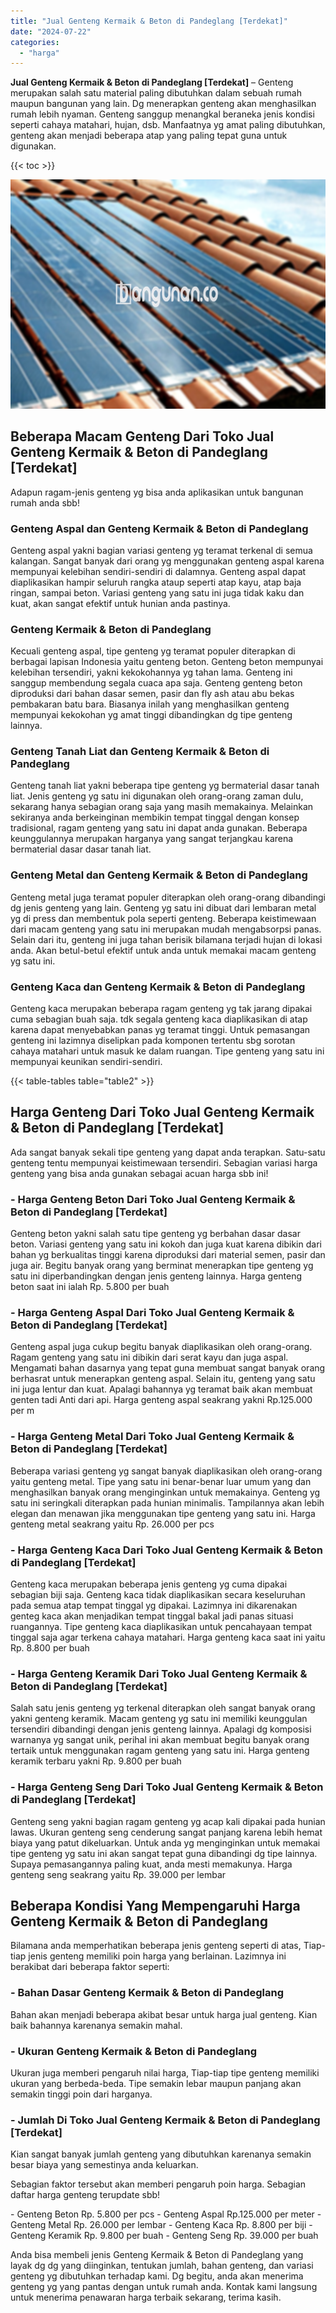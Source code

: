 ```yaml
---
title: "Jual Genteng Kermaik & Beton di Pandeglang [Terdekat]"
date: "2024-07-22"
categories: 
  - "harga"
---
```


**Jual Genteng Kermaik & Beton di Pandeglang \[Terdekat\]** – Genteng merupakan salah satu material paling dibutuhkan dalam sebuah rumah maupun bangunan yang lain. Dg menerapkan genteng akan menghasilkan rumah lebih nyaman. Genteng sanggup menangkal beraneka jenis kondisi seperti cahaya matahari, hujan, dsb. Manfaatnya yg amat paling dibutuhkan, genteng akan menjadi beberapa atap yang paling tepat guna untuk digunakan.

{{< toc >}}

![Jual Genteng Kermaik & Beton di Pandeglang [Terdekat]](/images/genteng-minimalis-murah02.png)

## Beberapa Macam Genteng Dari Toko Jual Genteng Kermaik & Beton di Pandeglang \[Terdekat\]

Adapun ragam-jenis genteng yg bisa anda aplikasikan untuk bangunan rumah anda sbb!

### Genteng Aspal dan Genteng Kermaik & Beton di Pandeglang

Genteng aspal yakni bagian variasi genteng yg teramat terkenal di semua kalangan. Sangat banyak dari orang yg menggunakan genteng aspal karena mempunyai kelebihan sendiri-sendiri di dalamnya. Genteng aspal dapat diaplikasikan hampir seluruh rangka ataup seperti atap kayu, atap baja ringan, sampai beton. Variasi genteng yang satu ini juga tidak kaku dan kuat, akan sangat efektif untuk hunian anda pastinya.

### Genteng Kermaik & Beton di Pandeglang

Kecuali genteng aspal, tipe genteng yg teramat populer diterapkan di berbagai lapisan Indonesia yaitu genteng beton. Genteng beton mempunyai kelebihan tersendiri, yakni kekokohannya yg tahan lama. Genteng ini sanggup membendung segala cuaca apa saja. Genteng genteng beton diproduksi dari bahan dasar semen, pasir dan fly ash atau abu bekas pembakaran batu bara. Biasanya inilah yang menghasilkan genteng mempunyai kekokohan yg amat tinggi dibandingkan dg tipe genteng lainnya.

### Genteng Tanah Liat dan Genteng Kermaik & Beton di Pandeglang

Genteng tanah liat yakni beberapa tipe genteng yg bermaterial dasar tanah liat. Jenis genteng yg satu ini digunakan oleh orang-orang zaman dulu, sekarang hanya sebagian orang saja yang masih memakainya. Melainkan sekiranya anda berkeinginan membikin tempat tinggal dengan konsep tradisional, ragam genteng yang satu ini dapat anda gunakan. Beberapa keunggulannya merupakan harganya yang sangat terjangkau karena bermaterial dasar dasar tanah liat.

### Genteng Metal dan Genteng Kermaik & Beton di Pandeglang

Genteng metal juga teramat populer diterapkan oleh orang-orang dibandingi dg jenis genteng yang lain. Genteng yg satu ini dibuat dari lembaran metal yg di press dan membentuk pola seperti genteng. Beberapa keistimewaan dari macam genteng yang satu ini merupakan mudah mengabsorpsi panas. Selain dari itu, genteng ini juga tahan berisik bilamana terjadi hujan di lokasi anda. Akan betul-betul efektif untuk anda untuk memakai macam genteng yg satu ini.

### Genteng Kaca dan Genteng Kermaik & Beton di Pandeglang

Genteng kaca merupakan beberapa ragam genteng yg tak jarang dipakai cuma sebagian buah saja. tdk segala genteng kaca diaplikasikan di atap karena dapat menyebabkan panas yg teramat tinggi. Untuk pemasangan genteng ini lazimnya diselipkan pada komponen tertentu sbg sorotan cahaya matahari untuk masuk ke dalam ruangan. Tipe genteng yang satu ini mempunyai keunikan sendiri-sendiri.

{{< table-tables table="table2" >}}

## Harga Genteng Dari Toko Jual Genteng Kermaik & Beton di Pandeglang \[Terdekat\]

Ada sangat banyak sekali tipe genteng yang dapat anda terapkan. Satu-satu genteng tentu mempunyai keistimewaan tersendiri. Sebagian variasi harga genteng yang bisa anda gunakan sebagai acuan harga sbb ini!

### \- Harga Genteng Beton Dari Toko Jual Genteng Kermaik & Beton di Pandeglang \[Terdekat\]

Genteng beton yakni salah satu tipe genteng yg berbahan dasar dasar beton. Variasi genteng yang satu ini kokoh dan juga kuat karena dibikin dari bahan yg berkualitas tinggi karena diproduksi dari material semen, pasir dan juga air. Begitu banyak orang yang berminat menerapkan tipe genteng yg satu ini diperbandingkan dengan jenis genteng lainnya. Harga genteng beton saat ini ialah Rp. 5.800 per buah

### \- Harga Genteng Aspal Dari Toko Jual Genteng Kermaik & Beton di Pandeglang \[Terdekat\]

Genteng aspal juga cukup begitu banyak diaplikasikan oleh orang-orang. Ragam genteng yang satu ini dibikin dari serat kayu dan juga aspal. Mengamati bahan dasarnya yang tepat guna membuat sangat banyak orang berhasrat untuk menerapkan genteng aspal. Selain itu, genteng yang satu ini juga lentur dan kuat. Apalagi bahannya yg teramat baik akan membuat genten tadi Anti dari api. Harga genteng aspal seakrang yakni Rp.125.000 per m

### \- Harga Genteng Metal Dari Toko Jual Genteng Kermaik & Beton di Pandeglang \[Terdekat\]

Beberapa variasi genteng yg sangat banyak diaplikasikan oleh orang-orang yaitu genteng metal. Tipe yang satu ini benar-benar luar umum yang dan menghasilkan banyak orang menginginkan untuk memakainya. Genteng yg satu ini seringkali diterapkan pada hunian minimalis. Tampilannya akan lebih elegan dan menawan jika menggunakan tipe genteng yang satu ini. Harga genteng metal seakrang yaitu Rp. 26.000 per pcs

### \- Harga Genteng Kaca Dari Toko Jual Genteng Kermaik & Beton di Pandeglang \[Terdekat\]

Genteng kaca merupakan beberapa jenis genteng yg cuma dipakai sebagian biji saja. Genteng kaca tidak diaplikasikan secara keseluruhan pada semua atap tempat tinggal yg dipakai. Lazimnya ini dikarenakan genteg kaca akan menjadikan tempat tinggal bakal jadi panas situasi ruangannya. Tipe genteng kaca diaplikasikan untuk pencahayaan tempat tinggal saja agar terkena cahaya matahari. Harga genteng kaca saat ini yaitu Rp. 8.800 per buah

### \- Harga Genteng Keramik Dari Toko Jual Genteng Kermaik & Beton di Pandeglang \[Terdekat\]

Salah satu jenis genteng yg terkenal diterapkan oleh sangat banyak orang yakni genteng keramik. Macam genteng yg satu ini memiliki keunggulan tersendiri dibandingi dengan jenis genteng lainnya. Apalagi dg komposisi warnanya yg sangat unik, perihal ini akan membuat begitu banyak orang tertaik untuk menggunakan ragam genteng yang satu ini. Harga genteng keramik terbaru yakni Rp. 9.800 per buah

### \- Harga Genteng Seng Dari Toko Jual Genteng Kermaik & Beton di Pandeglang \[Terdekat\]

Genteng seng yakni bagian ragam genteng yg acap kali dipakai pada hunian lawas. Ukuran genteng seng cenderung sangat panjang karena lebih hemat biaya yang patut dikeluarkan. Untuk anda yg menginginkan untuk memakai tipe genteng yg satu ini akan sangat tepat guna dibandingi dg tipe lainnya. Supaya pemasangannya paling kuat, anda mesti memakunya. Harga genteng seng seakrang yaitu Rp. 39.000 per lembar

## Beberapa Kondisi Yang Mempengaruhi Harga Genteng Kermaik & Beton di Pandeglang

Bilamana anda memperhatikan beberapa jenis genteng seperti di atas, Tiap-tiap jenis genteng memiliki poin harga yang berlainan. Lazimnya ini berakibat dari beberapa faktor seperti:

### \- Bahan Dasar Genteng Kermaik & Beton di Pandeglang

Bahan akan menjadi beberapa akibat besar untuk harga jual genteng. Kian baik bahannya karenanya semakin mahal.

### \- Ukuran Genteng Kermaik & Beton di Pandeglang

Ukuran juga memberi pengaruh nilai harga, Tiap-tiap tipe genteng memiliki ukuran yang berbeda-beda. Tipe semakin lebar maupun panjang akan semakin tinggi poin dari harganya.

### \- Jumlah Di Toko Jual Genteng Kermaik & Beton di Pandeglang \[Terdekat\]

Kian sangat banyak jumlah genteng yang dibutuhkan karenanya semakin besar biaya yang semestinya anda keluarkan.

Sebagian faktor tersebut akan memberi pengaruh poin harga. Sebagian daftar harga genteng terupdate sbb!

\- Genteng Beton Rp. 5.800 per pcs - Genteng Aspal Rp.125.000 per meter - Genteng Metal Rp. 26.000 per lembar - Genteng Kaca Rp. 8.800 per biji - Genteng Keramik Rp. 9.800 per buah - Genteng Seng Rp. 39.000 per buah

Anda bisa membeli jenis Genteng Kermaik & Beton di Pandeglang yang layak dg dg yang diinginkan, tentukan jumlah, bahan genteng, dan variasi genteng yg dibutuhkan terhadap kami. Dg begitu, anda akan menerima genteng yg yang pantas dengan untuk rumah anda. Kontak kami langsung untuk menerima penawaran harga terbaik sekarang, terima kasih.
